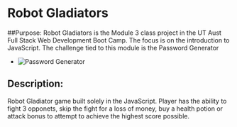 # Robot Gladiators

##Purpose:
Robot Gladiators is the Module 3 class project in the UT Aust Full Stack Web Development Boot Camp. The focus is on the introduction to JavaScript. The challenge tied to this module is the Password Generator
  * ![Password Generator](https://github.com/JSheleg/password_generator)

## Description: 
Robot Gladiator game built solely in the JavaScript. Player has the ability to fight 3 opponets, skip the fight for a loss of money, buy a health potion or attack bonus to attempt to achieve the highest score possible. 
